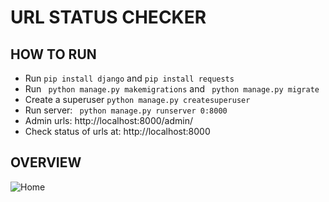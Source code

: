 # URL STATUS CHECKER

## HOW TO RUN
- Run  ```pip install django``` and ```pip install requests```
- Run ``` python manage.py makemigrations``` and ``` python manage.py migrate```
- Create a superuser ```python manage.py createsuperuser```
- Run server: ``` python manage.py runserver 0:8000```
- Admin urls: http://localhost:8000/admin/
- Check status of urls at: http://localhost:8000

## OVERVIEW
![Home](https://agora-file-storage-prod.s3.us-west-1.amazonaws.com/workplace/attachment/78a23db599db1aa368d5edccf4109807?response-content-disposition=inline%3B%20filename%3D%22Pasted%2520File%2520at%2520September%252011%252C%25202020%252011%253A22%2520PM.png%22%3B%20filename%2A%3Dutf-8%27%27Pasted%2520File%2520at%2520September%252011%252C%25202020%252011%253A22%2520PM.png&X-Amz-Security-Token=IQoJb3JpZ2luX2VjEHEaCXVzLXdlc3QtMSJGMEQCIE5eUux7bUYq2o3TPL69Cmys0cgXb5LIxAlXOpXOZXg1AiAyd0oA%2BZnPrkN1jdreEHHJb3krT%2BtiA0ImlCPDsU0gXyquBAh5EAAaDDczOTkzOTE3MzgxOSIMt9Rwi3By4tjgptB3KosEfyziLyiZLm84K%2B87GOWFflh9cF3B2OT5vOgFNaJRXi01nit7mNf91KU2BE9l%2B7WdogW2HPW3o2oUhE70LQXAhDx2628Tv6C%2BrC9tzV%2Ff46ZOK9hy4%2FqbfbO7rbcKIJB5VndmOcK1UhEAecOLVDFSzrjYR0agyKMrGJbhaHr8YViVbqW4c9Su8l%2B1Bbm9w%2BpgWVLvPV32qiE8ZL%2BieWUp%2F0%2BKDwc41HqH8Oi1BToBwhnfA%2BpvmCutmo4U4u5ZKeXTnNab7DDc3ULECFEm%2FbbJPFeV1ywYJQLk2%2FmJWiF5y3A%2FXJ2wQz3WuwDg2Y2iyOfQ346Iq5EclCSwpbuGaVxL59QUlvTCBJzmHyeIfm4D2QrRCQnN1pEsvEv0LUfP8QzTx0zEkYVYR2wFSD7pwl543164mdpa0UrBIhMSmoFkfIACy4M5FPXPdtffkTyNyidQczcklPB4rOGtcYqqQhIiDBMOLDGB1uahGaoB9tuGAWQY3QK%2FfrQUlawHxd8F3%2BJcW0i6QdJPKWAuSPmNkUebkMi5Dt6JLTWB7NLbST63y35tc0wGhmPYYhUYPNsAE0LC97hvY20WLFEOFP6%2BmOsoDioajrwcEf%2F2E2HuDjTV%2BQA2NQG6i45rTFe1fXATQsi4QIGAgMSdN%2BcgUFkZXtJyvVWVkJFe8%2FsHTxtErYtHJbkJcXusQR3cvs12cDCTzu76BTrxAZsGI%2BMepDkS0roW9Yr%2FJJIfmqqLOnoPw4mikOSZNI0aGmbAbejQtrNAIjIj8eApEpU6n35g28lmPQeYmwintA2S4ZNxOwPULKI704MvANP8prS3ZfzsGsvwrWPlsOtxlKOwpPStR7CR5TIwzfS4YouMz5OwsiuIWI%2F4HLAEK%2F3sGhvK%2FmBasDQMUQB63rrmuw77pQEJmuUSgq1oi8ZqIzQZ7kNRSh9pLMhYU9UjOaQ6JCVyUQNS4%2FE6YQGpkE29jYvfS33bnvGDWQo%2BRCYhmDK0xuZI5o8CHyZl%2F81vemIIoFpqhvvI4d21m9uCgLggr3A%3D&X-Amz-Algorithm=AWS4-HMAC-SHA256&X-Amz-Date=20200911T182308Z&X-Amz-SignedHeaders=host&X-Amz-Expires=599&X-Amz-Credential=ASIA2YR6PYW5R65JJWAO%2F20200911%2Fus-west-1%2Fs3%2Faws4_request&X-Amz-Signature=7e0b1c163d71a8a978b9b07368b7918d479193e697889a0ddd30ad68972cc06d)
